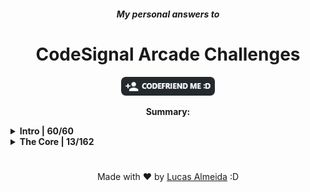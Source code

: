 <h5 align="center">My personal answers to</h5>
<h1 align="center">CodeSignal Arcade Challenges</h1>
<p align="center"><a href="https://app.codesignal.com/profile/lucasalme1da"><img alt="CLick and add me :D" src="Assets/codefriend-button.png" width="150px"/></a></p>
<p align="center"><strong>Summary:</strong></p>
<details>
<summary><strong>Intro | 60/60</strong></summary>
<ol>
<li><a href="Intro/01%20-%20add.py">add</a></li>
<li><a href="Intro/02%20-%20centuryFromYear.py">centuryFromYear</a></li>
<li><a href="Intro/03%20-%20checkPalindrome.py">checkPalindrome</a></li>
<li><a href="Intro/04%20-%20adjacentElementsProduct.py">adjacentElementsProduct</a></li>
<li><a href="Intro/05%20-%20shapeArea.py">shapeArea</a></li>
<li><a href="Intro/06%20-%20makeArrayConsecutive2.py">makeArrayConsecutive2</a></li>
<li><a href="Intro/07%20-%20almostIncreasingSequence.py">almostIncreasingSequence</a></li>
<li><a href="Intro/08%20-%20matrixElementsSum.py">matrixElementsSum</a></li>
<li><a href="Intro/09%20-%20allLongestStrings.py">allLongestStrings</a></li>
<li><a href="Intro/10%20-%20commonCharacterCount.py">commonCharacterCount</a></li>
<li><a href="Intro/11%20-%20isLucky.py">isLucky</a></li>
<li><a href="Intro/12%20-%20sortByHeight.py">sortByHeight</a></li>
<li><a href="Intro/13%20-%20reverseInParenthesis.py">reverseInParenthesis</a></li>
<li><a href="Intro/14%20-%20alternatingSums.py">alternatingSums</a></li>
<li><a href="Intro/15%20-%20addBorder.py">addBorder</a></li>
<li><a href="Intro/16%20-%20areSimilar.py">areSimilar</a></li>
<li><a href="Intro/17%20-%20arrayChange.py">arrayChange</a></li>
<li><a href="Intro/18%20-%20palindromeRearrange.py">palindromeRearrange</a></li>
<li><a href="Intro/19%20-%20areEquallyStrong.py">areEquallyStrong</a></li>
<li><a href="Intro/20%20-%20arrayMaximalAdjacentDifference.py">arrayMaximalAdjacentDifference</a></li>
<li><a href="Intro/21%20-%20isIPv4Address.py">isIPv4Address</a></li>
<li><a href="Intro/22%20-%20avoidObstacles.py">avoidObstacles</a></li>
<li><a href="Intro/23%20-%20boxBlur.py">boxBlur</a></li><li><a href="Intro/24%20-%20minesweeper.py">minesweeper</a></li>
<li><a href="Intro/25%20-%20arrayReplace.py">arrayReplace</a></li>
<li><a href="Intro/26%20-%20evenDigitsOnly.py">evenDigitsOnly</a></li>
<li><a href="Intro/27%20-%20variableName.py">variableName</a></li>
<li><a href="Intro/28%20-%20alphabeticShift.py">alphabeticShift</a></li>
<li><a href="Intro/29%20-%20chessBoardCellColor.py">chessBoardCellColor</a></li>
<li><a href="Intro/30%20-%20circleOfNumbers.py">circleOfNumbers</a></li>
<li><a href="Intro/31%20-%20depositProfit.py">depositProfit</a></li>
<li><a href="Intro/32%20-%20absoluteValuesSumMinimization.py">absoluteValuesSumMinimization</a></li>
<li><a href="Intro/33%20-%20stringsRearrangement.py">stringsRearrangement</a></li>
<li><a href="Intro/34%20-%20extractEachKth.py">extractEachKth</a></li>
<li><a href="Intro/35%20-%20firstDigit.py">firstDigit</a></li>
<li><a href="Intro/36%20-%20differentSymbolsNaive.py">differentSymbolsNaive</a></li>
<li><a href="Intro/37%20-%20arrayMaxConsecutiveSum.py">arrayMaxConsecutiveSum</a></li>
<li><a href="Intro/38%20-%20growingPlant.py">growingPlant</a></li>
<li><a href="Intro/39%20-%20knapsackLight.py">knapsackLight</a></li>
<li><a href="Intro/40%20-%20longestDigitsPrefix.py">longestDigitsPrefix</a></li>
<li><a href="Intro/41%20-%20digitDegree.py">digitDegree</a></li>
<li><a href="Intro/42%20-%20bishopAndPawn.py">bishopAndPawn</a></li>
<li><a href="Intro/43%20-%20isBeautifulString.py">isBeautifulString</a></li>
<li><a href="Intro/44%20-%20findEmailDomain.py">findEmailDomain</a></li>
<li><a href="Intro/45%20-%20buildPalindrome.py">buildPalindrome</a></li>
<li><a href="Intro/46%20-%20electionsWinners.py">electionsWinners</a></li>
<li><a href="Intro/47%20-%20isMAC48Address.py">isMAC48Address</a></li>
<li><a href="Intro/48%20-%20isDigit.py">isDigit</a></li>
<li><a href="Intro/49%20-%20lineEncoding.py">lineEncoding</a></li>
<li><a href="Intro/50%20-%20chessKnight.py">chessKnight</a></li>
<li><a href="Intro/51%20-%20deleteDigit.py">deleteDigit</a></li>
<li><a href="Intro/52%20-%20longestWord.py">longestWord</a></li>
<li><a href="Intro/53%20-%20validTime.py">validTime</a></li>
<li><a href="Intro/54%20-%20sumUpNumbers.py">sumUpNumbers</a></li>
<li><a href="Intro/55%20-%20differentSquares.py">differentSquares</a></li>
<li><a href="Intro/56%20-%20digitsProduct.py">digitsProduct</a></li>
<li><a href="Intro/57%20-%20fileNaming.py">fileNaming</a></li>
<li><a href="Intro/58%20-%20messageFromBinaryCode.py">messageFromBinaryCode</a></li>
<li><a href="Intro/59%20-%20spiralNumbers.py">spiralNumbers</a></li>
<li><a href="Intro/60%20-%20sudoku.py">sudoku</a></li>
</ol>
</details>

<details>
<summary><strong>The Core | 13/162</strong></summary>
<ol>
<li><a href="The%20Core/01%20-%20addTwoDigits.py">addTwoDigits</a></li>
<li><a href="The%20Core/02%20-%20largestNumber.py">largestNumber</a></li>
<li><a href="The%20Core/03%20-%20candies.py">candies</a></li>
<li><a href="The%20Core/04%20-%20seatsInTheater.py">seatsInTheater</a></li>
<li><a href="The%20Core/05%20-%20maxMultiple.py">maxMultiple</a></li>
<li><a href="The%20Core/06%20-%20circleOfNumbers.py">circleOfNumbers</a></li>
<li><a href="The%20Core/07%20-%20lateRide.py">lateRide</a></li>
<li><a href="The%20Core/08%20-%20phoneCall.py">matrixElementsSum</a></li>
<li><a href="The%20Core/09%20-%20reachNextLevel.py">reachNextLevel</a></li>
<li><a href="The%20Core/10%20-%20knapsackLight.py">knapsackLight</a></li>
<li><a href="The%20Core/11%20-%20extraNumber.py">extraNumber</a></li>
<li><a href="The%20Core/12%20-%20isInfiniteProcess.py">isInfiniteProcess</a></li>
<li><a href="The%20Core/13%20-%20arithmeticExpression.py">arithmeticExpression</a></li>
</ol>
</details>

<h1></h1>

<p align="center"> Made with ❤ by <a href="https://www.linkedin.com/in/lucasalme1da">Lucas Almeida</a> :D </p>

